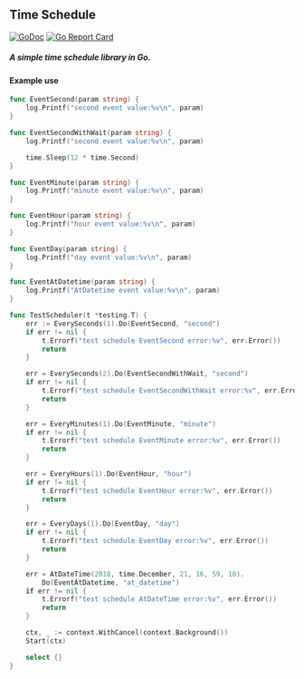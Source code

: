 ## Time Schedule
[![GoDoc](https://godoc.org/github.com/koalaone/schedule?status.svg)](https://godoc.org/github.com/koalaone/schedule)
[![Go Report Card](https://goreportcard.com/badge/github.com/koalaone/schedule)](https://goreportcard.com/report/github.com/koalaone/schedule)
##### A simple time schedule library in Go.

#### Example use
```go
func EventSecond(param string) {
	log.Printf("second event value:%v\n", param)
}

func EventSecondWithWait(param string) {
	log.Printf("second event value:%v\n", param)

	time.Sleep(12 * time.Second)
}

func EventMinute(param string) {
	log.Printf("minute event value:%v\n", param)
}

func EventHour(param string) {
	log.Printf("hour event value:%v\n", param)
}

func EventDay(param string) {
	log.Printf("day event value:%v\n", param)
}

func EventAtDatetime(param string) {
	log.Printf("AtDatetime event value:%v\n", param)
}

func TestScheduler(t *testing.T) {
	err := EverySeconds(1).Do(EventSecond, "second")
	if err != nil {
		t.Errorf("test schedule EventSecond error:%v", err.Error())
		return
	}

	err = EverySeconds(2).Do(EventSecondWithWait, "second")
	if err != nil {
		t.Errorf("test schedule EventSecondWithWait error:%v", err.Error())
		return
	}

	err = EveryMinutes(1).Do(EventMinute, "minute")
	if err != nil {
		t.Errorf("test schedule EventMinute error:%v", err.Error())
		return
	}

	err = EveryHours(1).Do(EventHour, "hour")
	if err != nil {
		t.Errorf("test schedule EventHour error:%v", err.Error())
		return
	}

	err = EveryDays(1).Do(EventDay, "day")
	if err != nil {
		t.Errorf("test schedule EventDay error:%v", err.Error())
		return
	}

	err = AtDateTime(2018, time.December, 21, 16, 59, 10).
		Do(EventAtDatetime, "at_datetime")
	if err != nil {
		t.Errorf("test schedule AtDateTime error:%v", err.Error())
		return
	}

	ctx, _ := context.WithCancel(context.Background())
	Start(ctx)

	select {}
}
```